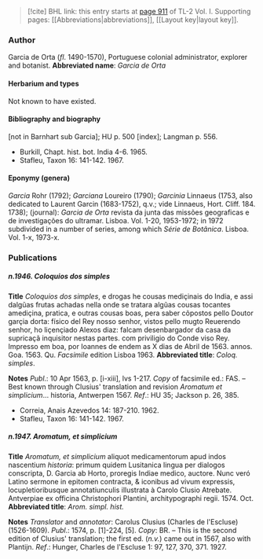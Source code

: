 > [!cite] BHL link: this entry starts at [page 911](https://www.biodiversitylibrary.org/page/33121042) of TL-2 Vol. I.
> Supporting pages: [[Abbreviations|abbreviations]], [[Layout key|layout key]].

### Author

Garcia de Orta (*fl*. 1490-1570), Portuguese colonial administrator, explorer and botanist. 
**Abbreviated name**: *Garcia de Orta*

#### Herbarium and types

Not known to have existed.

#### Bibliography and biography

\[not in Barnhart sub Garcia\]; HU p. 500 \[index\]; Langman p. 556.
- Burkill, Chapt. hist. bot. India 4-6. 1965.
- Stafleu, Taxon 16: 141-142. 1967.

#### Eponymy (genera)

*Garcia* Rohr (1792); *Garciana* Loureiro (1790); *Garcinia* Linnaeus (1753, also dedicated to Laurent Garcin (1683-1752), q.v.; vide Linnaeus, Hort. Cliff. 184. 1738); (journal): *Garcia de Orta* revista da junta das missões geograficas e de investigações do ultramar. Lisboa. Vol. 1-20, 1953-1972; in 1972 subdivided in a number of series, among which *Série de Botânica*. Lisboa. Vol. 1-x, 1973-x.

### Publications

##### n.1946. Coloquios dos simples

**Title**
*Coloquios dos simples*, e drogas he cousas mediçinais do India, e assi dalgũas frutas achadas nella onde se tratara algũas cousas tocantes amediçina, pratica, e outras cousas boas, pera saber cõpostos pello Doutor garçia dorta: físico del Rey nosso senhor, vistos pello mugto Reuerendo senhor, ho liçençiado Alexos diaz: falcam desenbargador da casa da supricaçã inquisitor nestas partes. com priviligio do Conde viso Rey. Impresso em boa, por Ioannes de endem as X dias de Abril de 1563. annos. Goa. 1563. Qu. *Facsimile* edition Lisboa 1963.
**Abbreviated title**: *Coloq. simples*.

**Notes**
*Publ*.: 10 Apr 1563, p. \[i-xiii\], lvs 1-217. *Copy* of facsimile ed.: FAS. – Best known through Clusius' translation and revision *Aromatum et simplicium*... historia, Antwerpen 1567.
*Ref*.: HU 35; Jackson p. 26, 385.
- Correia, Anais Azevedos 14: 187-210. 1962.
- Stafleu, Taxon 16: 141-142. 1967.

##### n.1947. Aromatum, et simplicium

**Title**
*Aromatum, et simplicium* aliquot medicamentorum apud indos nascentium *historia*: primum quidem Lusitanica lingua per dialogos conscripta, D. Garcia ab Horto, proregis Indiae medico, auctore. Nunc veró Latino sermone in epitomen contracta, & iconibus ad vivum expressis, locupletioribusque annotatiunculis illustrata à Carolo Clusio Atrebate. Antverpiae ex officina Christophori Plantini, architypographi regii. 1574. Oct.
**Abbreviated title**: *Arom. simpl. hist.*

**Notes**
*Translator* and *annotator*: Carolus Clusius (Charles de l'Escluse) (1526-1609).
*Publ*.: 1574, p. \[1\]-224, \[5\]. *Copy*: BR. – This is the second edition of Clusius' translation; the first ed. (*n.v.*) came out in 1567, also with Plantijn.
*Ref*.: Hunger, Charles de l'Escluse 1: 97, 127, 370, 371. 1927.

